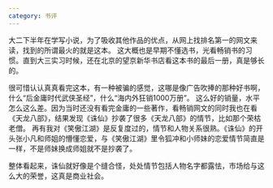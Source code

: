 ```yaml
---
category: 书评
---
```


大二下半年在学写小说，为了吸收其他作品的优点，从网上找排名第一的网文来读，找到的所谓最火的就是这本。
这大概也是早期不懂选书，光看畅销书的习惯。直到大三实习时候，还在北京的望京新华书店看这本书的最后一册，真是够长的。

很可惜认认真真看完这本，有一种被骗的感觉，这哪是像广告吹捧的那种好书啊，什么“后金庸时代武侠圣经”，什么“海内外狂销1000万册”。
这么好的销量，水平怎么这么差。因为当时还没有看完金庸的一些著作，看畅销网文的同时我也在看《天龙八部》，结果发现《诛仙》抄袭了很多《天龙八部》的情节，比如那个荣枯老僧。
再有我对《笑傲江湖》是反复度过的，情节和人物关系很熟。《诛仙》的开头张小凡和师姐的懵懂恋爱，与《笑傲江湖》里令狐冲和小师妹的恋爱情节简直是一样，不是师妹换成师姐就不是抄袭了。

整体看起来，诛仙就好像是个缝合怪，处处情节包括人物名字都露怯，市场给与这么大的荣誉，这真是商业社会。

